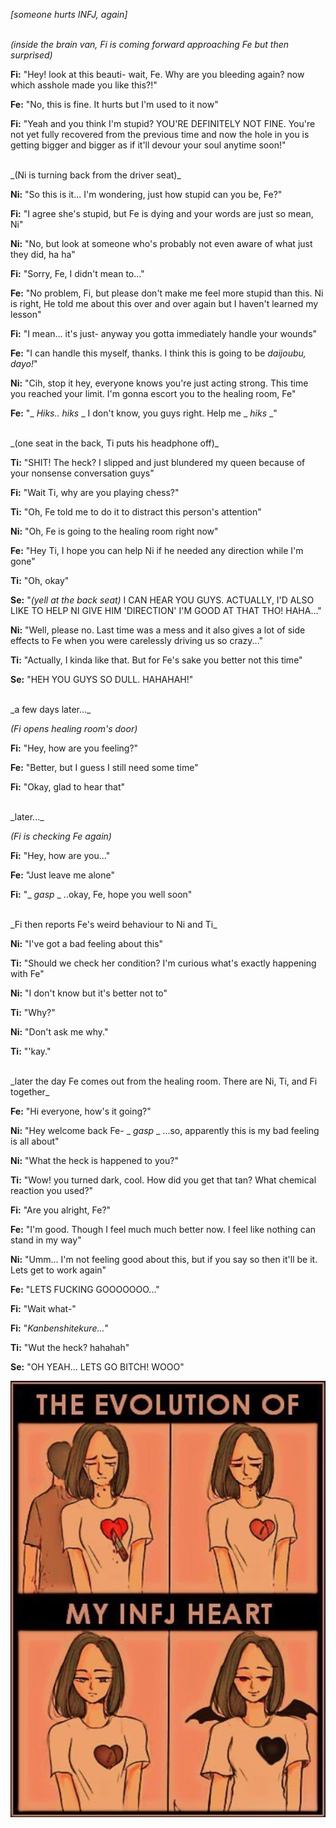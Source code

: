 _[someone hurts INFJ, again]_
<br/>
<br/>

_(inside the brain van, Fi is coming forward approaching Fe but then surprised)_
<br/>

**Fi:** "Hey! look at this beauti- wait, Fe. Why are you bleeding again? now which asshole made you like this?!"

**Fe:** "No, this is fine. It hurts but I'm used to it now"

**Fi:** "Yeah and you think I'm stupid? YOU'RE DEFINITELY NOT FINE. You're not yet fully recovered from the previous time and now the hole in you is getting bigger and bigger as if it'll devour your soul anytime soon!"

<br/>
_(Ni is turning back from the driver seat)_
<br/>

**Ni:** "So this is it... I'm wondering, just how stupid can you be, Fe?"

**Fi:** "I agree she's stupid, but Fe is dying and your words are just so mean, Ni"

**Ni:** "No, but look at someone who's probably not even aware of what just they did, ha ha"

**Fi:** "Sorry, Fe, I didn't mean to..."

**Fe:** "No problem, Fi, but please don't make me feel more stupid than this. Ni is right, He told me about this over and over again but I haven't learned my lesson"

**Fi:** "I mean... it's just- anyway you gotta immediately handle your wounds"

**Fe:** "I can handle this myself, thanks. I think this is going to be _daijoubu, dayo!_"

**Ni:** "Cih, stop it hey, everyone knows you're just acting strong. This time you reached your limit. I'm gonna escort you to the healing room, Fe"

**Fe:** "_ *Hiks.. hiks* _ I don't know, you guys right. Help me _ *hiks* _"

<br/>
_(one seat in the back, Ti puts his headphone off)_
<br/>

**Ti:** "SHIT! The heck? I slipped and just blundered my queen because of your nonsense conversation guys"

**Fi:** "Wait Ti, why are you playing chess?"

**Ti:** "Oh, Fe told me to do it to distract this person's attention"

**Ni:** "Oh, Fe is going to the healing room right now"

**Fe:** "Hey Ti, I hope you can help Ni if he needed any direction while I'm gone"

**Ti:** "Oh, okay"

**Se:** "_(yell at the back seat)_ I CAN HEAR YOU GUYS. ACTUALLY, I'D ALSO LIKE TO HELP NI GIVE HIM 'DIRECTION' I'M GOOD AT THAT THO! HAHA..."

**Ni:** "Well, please no. Last time was a mess and it also gives a lot of side effects to Fe when you were carelessly driving us so crazy..."

**Ti:** "Actually, I kinda like that. But for Fe's sake you better not this time"

**Se:** "HEH YOU GUYS SO DULL. HAHAHAH!"

<br/>
_a few days later..._
<br/>

_(Fi opens healing room's door)_
<br/>

**Fi:** "Hey, how are you feeling?"

**Fe:** "Better, but I guess I still need some time"

**Fi:** "Okay, glad to hear that"

<br/>
_later..._
<br/>

_(Fi is checking Fe again)_
<br/>

**Fi:** "Hey, how are you..."

**Fe:** "Just leave me alone"

**Fi:** "_ *gasp* _ ..okay, Fe, hope you well soon"

<br/>
_Fi then reports Fe's weird behaviour to Ni and Ti_
<br/>

**Ni:** "I've got a bad feeling about this"

**Ti:** "Should we check her condition? I'm curious what's exactly happening with Fe"

**Ni:** "I don't know but it's better not to"

**Ti:** "Why?"

**Ni:** "Don't ask me why."

**Ti:** "'kay."

<br/>
_later the day Fe comes out from the healing room. There are Ni, Ti, and Fi together_
<br/>

**Fe:** "Hi everyone, how's it going?"

**Ni:** "Hey welcome back Fe- _ *gasp* _ ...so, apparently this is my bad feeling is all about"

**Ni:** "What the heck is happened to you?"

**Ti:** "Wow! you turned dark, cool. How did you get that tan? What chemical reaction you used?"

**Fi:** "Are you alright, Fe?"

**Fe:** "I'm good. Though I feel much much better now. I feel like nothing can stand in my way"

**Ni:** "Umm... I'm not feeling good about this, but if you say so then it'll be it. Lets get to work again"

**Fe:** "LETS FUCKING GOOOOOOO..."

**Fi:** "Wait what-"

**Fi:** "_Kanbenshitekure..._"

**Ti:** "Wut the heck? hahahah"

**Se:** "OH YEAH... LETS GO BITCH! WOOO"

![img](img/IMG_20220708_151808.jpg)
